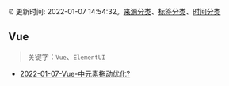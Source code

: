 :alarm_clock: 更新时间: 2022-01-07 14:54:32。[来源分类](../README.md)、[标签分类](../TAGS.md)、[时间分类](../TIMELINE.md)

## Vue


> 关键字：`Vue`、`ElementUI`



- [2022-01-07-Vue-中元素拖动优化?](https://www.v2ex.com/t/826882) 